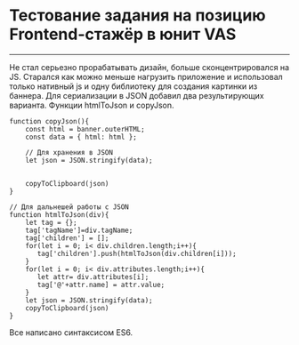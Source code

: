 # Тестование задания на позицию Frontend-стажёр в юнит VAS
____
Не стал серьезно прорабатывать дизайн, больше сконцентрировался на JS.
Старался как можно меньше нагрузить приложение и использовал только нативный js и одну библиотеку для создания картинки из баннера.
Для сериализации в JSON добавил два результирующих варианта. Функции htmlToJson и copyJson.
```JS
function copyJson(){
    const html = banner.outerHTML;       
    const data = { html: html }; 

    // Для хранения в JSON
    let json = JSON.stringify(data);
    

    copyToClipboard(json)
}

// Для дальнешей работы с JSON
function htmlToJson(div){
    let tag = {};
    tag['tagName']=div.tagName;
    tag['children'] = [];
    for(let i = 0; i< div.children.length;i++){
       tag['children'].push(htmlToJson(div.children[i]));
    }
    for(let i = 0; i< div.attributes.length;i++){
       let attr= div.attributes[i];
       tag['@'+attr.name] = attr.value;
    }
    let json = JSON.stringify(data); 
    copyToClipboard(json)
}
```

Все написано синтаксисом ES6.
